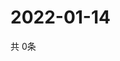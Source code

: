 # 2022-01-14
  共 0条

  <!-- BEGIN -->
  <!-- 最后更新时间Fri Jan 14 2022 17:16:37 GMT+0000 (Coordinated Universal Time) -->
  
  <!-- END -->
  
  